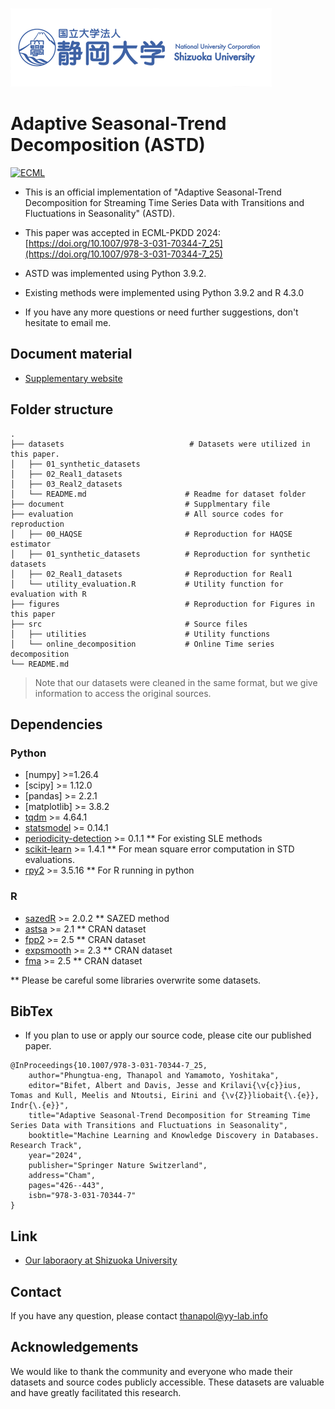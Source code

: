

![alt text](https://github.com/thanapol2/Mean_EBinning/blob/082cd9447659d9d140acc38d5d4c11db9187d06c/Documents/shizuoka%20bannar.png)


# Adaptive Seasonal-Trend Decomposition (ASTD)
[![ECML](https://img.shields.io/badge/ECML-2024-blue.svg?style=flat-square)](https://2024.ecmlpkdd.org/)
- This is an official implementation of "Adaptive Seasonal-Trend Decomposition for Streaming Time Series Data with Transitions and Fluctuations in Seasonality" (ASTD).
- This paper was accepted in ECML-PKDD 2024: [https://doi.org/10.1007/978-3-031-70344-7_25](https://doi.org/10.1007/978-3-031-70344-7_25)
- ASTD was implemented using Python 3.9.2.
- Existing methods were implemented using Python 3.9.2 and R 4.3.0

- If you have any more questions or need further suggestions, don't hesitate to email me.

## Document material
- [Supplementary website](https://sites.google.com/view/astd-ecmlpkdd/)


## Folder structure 
    .
    ├── datasets                            # Datasets were utilized in this paper. 
    │   ├── 01_synthetic_datasets           
    │   ├── 02_Real1_datasets             
    │   ├── 03_Real2_datasets
    │   └── README.md                      # Readme for dataset folder
    ├── document                           # Supplmentary file
    ├── evaluation                         # All source codes for reproduction
    │   ├── 00_HAQSE                       # Reproduction for HAQSE estimator
    │   ├── 01_synthetic_datasets          # Reproduction for synthetic datasets
    │   ├── 02_Real1_datasets              # Reproduction for Real1
    │   └── utility_evaluation.R           # Utility function for evaluation with R
    ├── figures                            # Reproduction for Figures in this paper 
    ├── src                                # Source files
    │   ├── utilities                      # Utility functions
    │   └── online_decomposition           # Online Time series decomposition
    └── README.md

>  Note that our datasets were cleaned in the same format, but we give information to access the original sources.


## Dependencies
### Python
- [numpy] >=1.26.4
- [scipy] >= 1.12.0
- [pandas] >= 2.2.1
- [matplotlib] >= 3.8.2
- [tqdm](https://tqdm.github.io) >= 4.64.1
- [statsmodel](https://www.statsmodels.org/stable/index.html) >= 0.14.1
- [periodicity-detection](https://periodicity-detection.readthedocs.io/en/latest/) >= 0.1.1    ** For existing SLE methods
- [scikit-learn](https://scikit-learn.org/stable/) >= 1.4.1   ** For mean square error computation in STD evaluations.  
- [rpy2](https://rpy2.github.io/) >= 3.5.16 ** For R running in python

### R
- [sazedR](https://cran.r-project.org/web/packages/sazedR/index.html) >= 2.0.2    ** SAZED method
- [astsa](https://cran.r-project.org/web/packages/astsa/index.html) >= 2.1    ** CRAN dataset
- [fpp2](https://cran.r-project.org/web/packages/fpp2/index.html) >= 2.5    ** CRAN dataset
- [expsmooth](https://cran.r-project.org/web/packages/expsmooth/index.html) >= 2.3    ** CRAN dataset
- [fma](https://cran.r-project.org/web/packages/fma/index.html) >= 2.5    ** CRAN dataset

** Please be careful some libraries overwrite some datasets. 

## BibTex
- If you plan to use or apply our source code, please cite our published paper.
```
@InProceedings{10.1007/978-3-031-70344-7_25,
	author="Phungtua-eng, Thanapol and Yamamoto, Yoshitaka",
	editor="Bifet, Albert and Davis, Jesse and Krilavi{\v{c}}ius, Tomas and Kull, Meelis and Ntoutsi, Eirini and {\v{Z}}liobait{\.{e}}, Indr{\.{e}}",
	title="Adaptive Seasonal-Trend Decomposition for Streaming Time Series Data with Transitions and Fluctuations in Seasonality",
	booktitle="Machine Learning and Knowledge Discovery in Databases. Research Track",
	year="2024",
	publisher="Springer Nature Switzerland",
	address="Cham",
	pages="426--443",
	isbn="978-3-031-70344-7"
}
```

## Link
- [Our laboraory at Shizuoka University](http://lab.inf.shizuoka.ac.jp/yamamoto/)

## Contact
If you have any question, please contact thanapol@yy-lab.info

## Acknowledgements

We would like to thank the community and everyone who made their datasets and source codes publicly accessible. These datasets are valuable and have greatly facilitated this research. 

